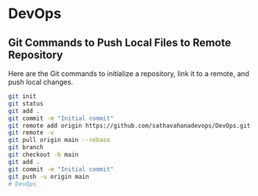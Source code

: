 # DevOps

## Git Commands to Push Local Files to Remote Repository

Here are the Git commands to initialize a repository, link it to a remote, and push local changes.

```bash
git init
git status
git add .
git commit -m "Initial commit"
git remote add origin https://github.com/sathavahanadevops/DevOps.git
git remote -v
git pull origin main --rebase
git branch
git checkout -b main
git add .
git commit -m "Initial commit"
git push -u origin main
# DevOps
